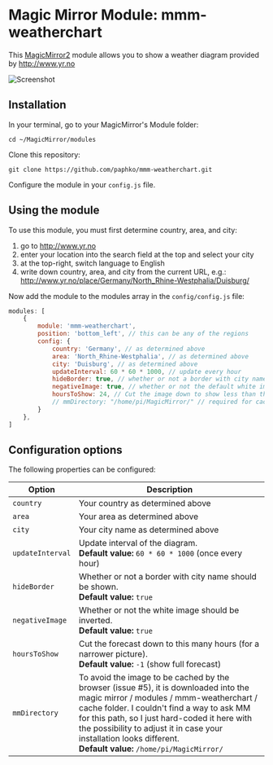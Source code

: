 # Magic Mirror Module: mmm-weatherchart
This [MagicMirror2](https://github.com/MichMich/MagicMirror) module allows you to show a weather diagram provided by http://www.yr.no

![Screenshot](Screenshot.png "Screenshot")


## Installation

In your terminal, go to your MagicMirror's Module folder:
````
cd ~/MagicMirror/modules
````

Clone this repository:
````
git clone https://github.com/paphko/mmm-weatherchart.git
````

Configure the module in your `config.js` file.

## Using the module

To use this module, you must first determine country, area, and city:

1. go to http://www.yr.no
2. enter your location into the search field at the top and select your city
3. at the top-right, switch language to English
4. write down country, area, and city from the current URL, e.g.: http://www.yr.no/place/Germany/North_Rhine-Westphalia/Duisburg/

Now add the module to the modules array in the `config/config.js` file:
````javascript
modules: [
	{
		module: 'mmm-weatherchart',
		position: 'bottom_left', // this can be any of the regions
		config: {
			country: 'Germany', // as determined above
			area: 'North_Rhine-Westphalia', // as determined above
			city: 'Duisburg', // as determined above
			updateInterval: 60 * 60 * 1000, // update every hour
			hideBorder: true, // whether or not a border with city name should be shown
			negativeImage: true, // whether or not the default white image should be inverted
			hoursToShow: 24, // Cut the image down to show less than the full 48 hour forecast. -1 to show everything.
			// mmDirectory: "/home/pi/MagicMirror/" // required for caching; adjust if it differs
		}
	},
]
````

## Configuration options

The following properties can be configured:


<table width="100%">
	<!-- why, markdown... -->
	<thead>
		<tr>
			<th>Option</th>
			<th width="100%">Description</th>
		</tr>
	<thead>
	<tbody>
		<tr>
			<td><code>country</code></td>
			<td>Your country as determined above</td>
		</tr>
		<tr>
			<td><code>area</code></td>
			<td>Your area as determined above</td>
		</tr>
		<tr>
			<td><code>city</code></td>
			<td>Your city name as determined above</td>
		</tr>
		<tr>
			<td><code>updateInterval</code></td>
			<td>Update interval of the diagram.
				<br><b>Default value:</b> <code>60 * 60 * 1000</code> (once every hour)
			</td>
		</tr>
		<tr>
			<td><code>hideBorder</code></td>
			<td>Whether or not a border with city name should be shown.
				<br><b>Default value:</b> <code>true</code>
			</td>
		</tr>
		<tr>
			<td><code>negativeImage</code></td>
			<td>Whether or not the white image should be inverted.
				<br><b>Default value:</b> <code>true</code>
			</td>
		</tr>
		<tr>
			<td><code>hoursToShow</code></td>
			<td>Cut the forecast down to this many hours (for a narrower picture).
				<br><b>Default value:</b> <code>-1</code> (show full forecast)
			</td>
		</tr>
		<tr>
			<td><code>mmDirectory</code></td>
			<td>To avoid the image to be cached by the browser (issue #5), it is downloaded into the magic mirror / modules / mmm-weatherchart / cache folder.
				I couldn't find a way to ask MM for this path, so I just hard-coded it here with the possibility to adjust it in case your installation looks different.
				<br><b>Default value:</b> <code>/home/pi/MagicMirror/</code>
			</td>
		</tr>
	</tbody>
</table>
